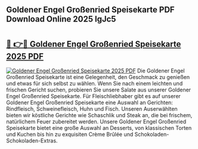 ## Goldener Engel Großenried Speisekarte PDF Download Online 2025 lgJc5

# <h2><a href="http://gc66a8e.nevu.top/?p=Goldener+Engel+Gro%c3%9fenried+Speisekarte">🔗 👉🔴 Goldener Engel Großenried Speisekarte 2025 PDF</a></h2>

[![Goldener Engel Großenried Speisekarte 2025 PDF](https://i.imgur.com/dBaPXMq.png)](http://gc66a8e.nevu.top/?p=Goldener+Engel+Gro%c3%9fenried+Speisekarte)
Die Goldener Engel Großenried Speisekarte ist eine Gelegenheit, den Geschmack zu genießen und etwas für sich selbst zu wählen. Wenn Sie nach einem leichten und frischen Gericht suchen, probieren Sie unsere Salate aus unserer Goldener Engel Großenried Speisekarte. Für Fleischliebhaber gibt es auf unserer Goldener Engel Großenried Speisekarte eine Auswahl an Gerichten: Rindfleisch, Schweinefleisch, Huhn und Fisch. Unseren Auserwählten bieten wir köstliche Gerichte wie Schaschlik und Steak an, die bei frischem, natürlichem Feuer zubereitet werden. Unsere Goldener Engel Großenried Speisekarte bietet eine große Auswahl an Desserts, von klassischen Torten und Kuchen bis hin zu exquisiten Crème Brûlée und Schokoladen-Schokoladen-Extras.
